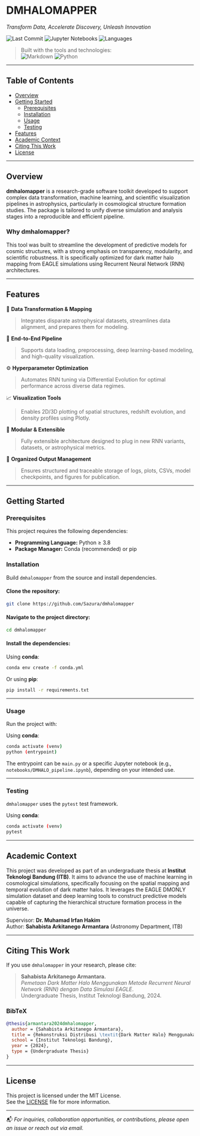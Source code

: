 
# DMHALOMAPPER

_Transform Data, Accelerate Discovery, Unleash Innovation_

![Last Commit](https://img.shields.io/badge/last%20commit-today-brightgreen)
![Jupyter Notebooks](https://img.shields.io/badge/Jupyter--notebooks-54.0%25-orange)
![Languages](https://img.shields.io/badge/languages-2-blue)

> Built with the tools and technologies:  
> ![Markdown](https://img.shields.io/badge/-Markdown-000000?logo=markdown&logoColor=white)
> ![Python](https://img.shields.io/badge/-Python-3776AB?logo=python&logoColor=white)

---

## Table of Contents

- [Overview](#overview)
- [Getting Started](#getting-started)
  - [Prerequisites](#prerequisites)
  - [Installation](#installation)
  - [Usage](#usage)
  - [Testing](#testing)
- [Features](#features)
- [Academic Context](#academic-context)
- [Citing This Work](#citing-this-work)
- [License](#license)

---

## Overview

**dmhalomapper** is a research-grade software toolkit developed to support complex data transformation, machine learning, and scientific visualization pipelines in astrophysics, particularly in cosmological structure formation studies. The package is tailored to unify diverse simulation and analysis stages into a reproducible and efficient pipeline.

### Why dmhalomapper?

This tool was built to streamline the development of predictive models for cosmic structures, with a strong emphasis on transparency, modularity, and scientific robustness. It is specifically optimized for dark matter halo mapping from EAGLE simulations using Recurrent Neural Network (RNN) architectures.

---

## Features

🌌 **Data Transformation & Mapping**  
> Integrates disparate astrophysical datasets, streamlines data alignment, and prepares them for modeling.

🔁 **End-to-End Pipeline**  
> Supports data loading, preprocessing, deep learning-based modeling, and high-quality visualization.

⚙️ **Hyperparameter Optimization**  
> Automates RNN tuning via Differential Evolution for optimal performance across diverse data regimes.

📈 **Visualization Tools**  
> Enables 2D/3D plotting of spatial structures, redshift evolution, and density profiles using Plotly.

🧩 **Modular & Extensible**  
> Fully extensible architecture designed to plug in new RNN variants, datasets, or astrophysical metrics.

📁 **Organized Output Management**  
> Ensures structured and traceable storage of logs, plots, CSVs, model checkpoints, and figures for publication.

---

## Getting Started

### Prerequisites

This project requires the following dependencies:

- **Programming Language:** Python ≥ 3.8
- **Package Manager:** Conda (recommended) or pip

### Installation

Build `dmhalomapper` from the source and install dependencies.

#### Clone the repository:

```bash
git clone https://github.com/Sazura/dmhalomapper
```

#### Navigate to the project directory:

```bash
cd dmhalomapper
```

#### Install the dependencies:

Using **conda**:

```bash
conda env create -f conda.yml
```

Or using **pip**:

```bash
pip install -r requirements.txt
```

---

### Usage

Run the project with:

Using **conda**:

```bash
conda activate (venv)
python (entrypoint)
```

The entrypoint can be `main.py` or a specific Jupyter notebook (e.g., `notebooks/DMHALO_pipeline.ipynb`), depending on your intended use.

---

### Testing

`dmhalomapper` uses the `pytest` test framework.

Using **conda**:

```bash
conda activate (venv)
pytest
```

---

## Academic Context

This project was developed as part of an undergraduate thesis at **Institut Teknologi Bandung (ITB)**. It aims to advance the use of machine learning in cosmological simulations, specifically focusing on the spatial mapping and temporal evolution of dark matter halos. It leverages the EAGLE DMONLY simulation dataset and deep learning tools to construct predictive models capable of capturing the hierarchical structure formation process in the universe.

Supervisor: **Dr. Muhamad Irfan Hakim**  
Author: **Sahabista Arkitanego Armantara** (Astronomy Department, ITB)

---

## Citing This Work

If you use `dmhalomapper` in your research, please cite:

> **Sahabista Arkitanego Armantara.**  
> *Pemetaan Dark Matter Halo Menggunakan Metode Recurrent Neural Network (RNN) dengan Data Simulasi EAGLE*.  
> Undergraduate Thesis, Institut Teknologi Bandung, 2024.

### BibTeX

```bibtex
@thesis{armantara2024dmhalomapper,
  author = {Sahabista Arkitanego Armantara},
  title = {Rekonstruksi Distribusi \textit{Dark Matter Halo} Menggunakan Metode Recurrent Neural Network (RNN) dengan Data Simulasi EAGLE},
  school = {Institut Teknologi Bandung},
  year = {2024},
  type = {Undergraduate Thesis}
}
```

---

## License

This project is licensed under the MIT License.  
See the [LICENSE](LICENSE) file for more information.

---

📬 _For inquiries, collaboration opportunities, or contributions, please open an issue or reach out via email._
